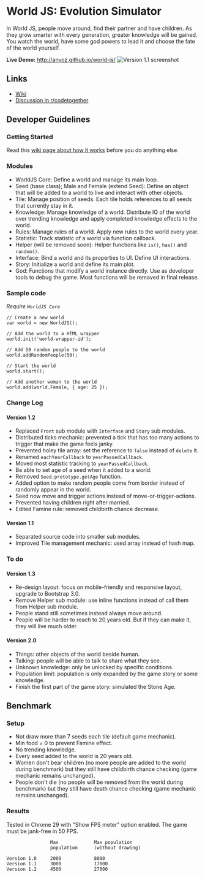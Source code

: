 World JS: Evolution Simulator
========

In World JS, people move around, find their partner and have children. As they grow smarter with every generation, greater knowledge will be gained. You watch the world, have some god powers to lead it and choose the fate of the world yourself.

**Live Demo:** http://anvoz.github.io/world-js/
![Version 1.1 screenshot](https://f.cloud.github.com/assets/4688035/887848/f6802384-fa02-11e2-81cc-a839cca329d5.png "Version 1.1 screenshot")

## Links
* [Wiki](https://github.com/anvoz/world-js/wiki)
* [Discussion in r/codetogether](http://www.reddit.com/r/codetogether/comments/1in075/game_project_world_js_evolution_simulator_looking/)

## Developer Guidelines

### Getting Started
Read this [wiki page about how it works](https://github.com/anvoz/world-js/wiki) before you do anything else.

### Modules
* WorldJS Core: Define a world and manage its main loop.
 * Seed (base class); Male and Female (extend Seed): Define an object that will be added to a world to live and interact with other objects.
 * Tile: Manage position of seeds. Each tile holds references to all seeds that currently stay in it.
 * Knowledge: Manage knowledge of a world. Distribute IQ of the world over trending knowledge and apply completed knowledge effects to the world.
 * Rules: Manage rules of a world. Apply new rules to the world every year.
 * Statistic: Track statistic of a world via function callback.
 * Helper (will be removed soon): Helper functions like `is()`, `has()` and `random()`. 
* Interface: Bind a world and its properties to UI. Define UI interactions.
* Story: Initialize a world and define its main plot.
* God: Functions that modify a world instance directly. Use as developer tools to debug the game. Most functions will be removed in final release.

### Sample code

_Require `WorldJS Core`_
```
// Create a new world
var world = new WorldJS();

// Add the world to a HTML wrapper
world.init('world-wrapper-id');

// Add 50 random people to the world
world.addRandomPeople(50);

// Start the world
world.start();

// Add another woman to the world
world.add(world.Female, { age: 25 });
```

### Change Log
#### Version 1.2
* Replaced `Front` sub module with `Interface` and `Story` sub modules.
* Distributed ticks mechanic: prevented a tick that has too many actions to trigger that make the game feels janky.
* Prevented holey tile array: set the reference to `false` instead of `delete` it.
* Renamed `eachYearCallback` to `yearPassedCallback`.
* Moved most statistic tracking to `yearPassedCallback`.
* Be able to set age of a seed when it added to a world.
* Removed `Seed.prototype.getAge` function.
* Added option to make random people come from border instead of randomly appear in the world.
* Seed now move and trigger actions instead of move-or-trigger-actions.
* Prevented having children right after married.
* Edited Famine rule: removed childbirth chance decrease.

#### Version 1.1
* Separated source code into smaller sub modules.
* Improved Tile management mechanic: used array instead of hash map.

### To do
#### Version 1.3
* Re-design layout: focus on mobile-friendly and responsive layout, upgrade to Bootstrap 3.0.
* Remove Helper sub module: use inline functions instead of call them from Helper sub module.
* People stand still sometimes instead always move around.
* People will be harder to reach to 20 years old. But if they can make it, they will live much older.

#### Version 2.0
* Things: other objects of the world beside human.
* Talking: people will be able to talk to share what they see.
* Unknown knowledge: only be unlocked by specific conditions.
* Population limit: population is only expanded by the game story or some knowledge.
* Finish the first part of the game story: simulated the Stone Age.

## Benchmark

### Setup
* Not draw more than 7 seeds each tile (default game mechanic).
* Min food = 0 to prevent Famine effect.
* No trending knowledge.
* Every seed added to the world is 20 years old.
* Women don't bear children (no more people are added to the world during benchmark) but they still have childbirth chance checking (game mechanic remains unchanged).
* People don't die (no people will be removed from the world during benchmark) but they still have death chance checking (game mechanic remains unchanged).

### Results
Tested in Chrome 29 with "Show FPS meter" option enabled. The game must be jank-free in 50 FPS.
```
                Max             Max population
                population      (without drawing)

Version 1.0     2000            8000
Version 1.1     3000            17000
Version 1.2     4500            27000
```